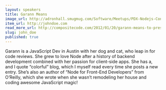 ```yaml
---
layout: speakers
title: Garann Means
image_url: http://adronhall.smugmug.com/Software/Meetups/PDX-Nodejs-Conference/i-7bHHM9R/0/S/photo-S.jpg
item_url: http://johndoe.com
read_more_url: http://compositecode.com/2012/01/20/garann-means-to-present-drying-out-your-client-side-apps/
slug: john_doe
published: true
---
```

Garann is a JavaScript Dev in Austin with her dog and cat, who leap in for code reviews. She grew to love Node after a history of backend development combined with her passion for client-side apps. She has a, and I quote “colorful” blog, which I myself read every time she posts a new entry. She’s also an author of “Node for Front-End Developers” from O’Reilly, which she wrote when she wasn’t remodeling her house and coding awesome JavaScript magic!